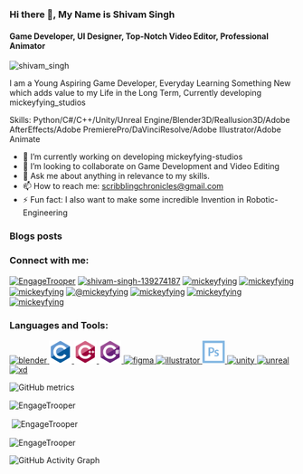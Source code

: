 ### Hi there 👋, My Name is Shivam Singh
#### Game Developer, UI Designer, Top-Notch Video Editor, Professional Animator

![shivam_singh](https://user-images.githubusercontent.com/67150258/126064868-a588fa05-0d7b-4169-ab05-b2b939d2e91b.png)

I am a Young Aspiring Game Developer, Everyday Learning Something New which adds value to my Life in the Long Term, Currently developing mickeyfying_studios

Skills: Python/C#/C++/Unity/Unreal Engine/Blender3D/Reallusion3D/Adobe AfterEffects/Adobe PremierePro/DaVinciResolve/Adobe Illustrator/Adobe Animate

- 🔭 I’m currently working on developing mickeyfying-studios 
- 👯 I’m looking to collaborate on Game Development and Video Editing 
- 💬 Ask me about anything in relevance to my skills. 
- 📫 How to reach me: scribblingchronicles@gmail.com 
- ⚡ Fun fact: I also want to make some incredible Invention in Robotic-Engineering 

### Blogs posts
<!-- BLOG-POST-LIST:START -->
<!-- BLOG-POST-LIST:END -->

<h3 align="left">Connect with me:</h3>
<p align="left">
<a href="https://dev.to/EngageTrooper" target="blank"><img align="center" src="https://cdn.jsdelivr.net/npm/simple-icons@3.0.1/icons/dev-dot-to.svg" alt="EngageTrooper" height="30" width="40" /></a>
<a href="https://linkedin.com/in/shivam-singh-139274187" target="blank"><img align="center" src="https://raw.githubusercontent.com/rahuldkjain/github-profile-readme-generator/master/src/images/icons/Social/linked-in-alt.svg" alt="shivam-singh-139274187" height="30" width="40" /></a>
<a href="https://stackoverflow.com/users/mickeyfying" target="blank"><img align="center" src="https://raw.githubusercontent.com/rahuldkjain/github-profile-readme-generator/master/src/images/icons/Social/stack-overflow.svg" alt="mickeyfying" height="30" width="40" /></a>
<a href="https://instagram.com/mickeyfying" target="blank"><img align="center" src="https://raw.githubusercontent.com/rahuldkjain/github-profile-readme-generator/master/src/images/icons/Social/instagram.svg" alt="mickeyfying" height="30" width="40" /></a>
<a href="https://www.behance.net/mickeyfying" target="blank"><img align="center" src="https://raw.githubusercontent.com/rahuldkjain/github-profile-readme-generator/master/src/images/icons/Social/behance.svg" alt="mickeyfying" height="30" width="40" /></a>
<a href="https://medium.com/@mickeyfying" target="blank"><img align="center" src="https://raw.githubusercontent.com/rahuldkjain/github-profile-readme-generator/master/src/images/icons/Social/medium.svg" alt="@mickeyfying" height="30" width="40" /></a>
<a href="https://www.youtube.com/c/mickeyfying" target="blank"><img align="center" src="https://raw.githubusercontent.com/rahuldkjain/github-profile-readme-generator/master/src/images/icons/Social/youtube.svg" alt="mickeyfying" height="30" width="40" /></a>
<a href="https://www.codechef.com/users/mickeyfying" target="blank"><img align="center" src="https://cdn.jsdelivr.net/npm/simple-icons@3.1.0/icons/codechef.svg" alt="mickeyfying" height="30" width="40" /></a>
<a href="https://www.hackerrank.com/mickeyfying" target="blank"><img align="center" src="https://raw.githubusercontent.com/rahuldkjain/github-profile-readme-generator/master/src/images/icons/Social/hackerrank.svg" alt="mickeyfying" height="30" width="40" /></a>
</p>

<h3 align="left">Languages and Tools:</h3>
<p align="left"> <a href="https://www.blender.org/" target="_blank"> <img src="https://download.blender.org/branding/community/blender_community_badge_white.svg" alt="blender" width="40" height="40"/> </a> <a href="https://www.cprogramming.com/" target="_blank"> <img src="https://raw.githubusercontent.com/devicons/devicon/master/icons/c/c-original.svg" alt="c" width="40" height="40"/> </a> <a href="https://www.w3schools.com/cpp/" target="_blank"> <img src="https://raw.githubusercontent.com/devicons/devicon/master/icons/cplusplus/cplusplus-original.svg" alt="cplusplus" width="40" height="40"/> </a> <a href="https://www.w3schools.com/cs/" target="_blank"> <img src="https://raw.githubusercontent.com/devicons/devicon/master/icons/csharp/csharp-original.svg" alt="csharp" width="40" height="40"/> </a> <a href="https://www.figma.com/" target="_blank"> <img src="https://www.vectorlogo.zone/logos/figma/figma-icon.svg" alt="figma" width="40" height="40"/> </a> <a href="https://www.adobe.com/in/products/illustrator.html" target="_blank"> <img src="https://www.vectorlogo.zone/logos/adobe_illustrator/adobe_illustrator-icon.svg" alt="illustrator" width="40" height="40"/> </a> <a href="https://www.photoshop.com/en" target="_blank"> <img src="https://raw.githubusercontent.com/devicons/devicon/master/icons/photoshop/photoshop-line.svg" alt="photoshop" width="40" height="40"/> </a> <a href="https://unity.com/" target="_blank"> <img src="https://www.vectorlogo.zone/logos/unity3d/unity3d-icon.svg" alt="unity" width="40" height="40"/> </a> <a href="https://unrealengine.com/" target="_blank"> <img src="https://raw.githubusercontent.com/kenangundogan/fontisto/036b7eca71aab1bef8e6a0518f7329f13ed62f6b/icons/svg/brand/unreal-engine.svg" alt="unreal" width="40" height="40"/> </a> <a href="https://www.adobe.com/products/xd.html" target="_blank"> <img src="https://cdn.worldvectorlogo.com/logos/adobe-xd.svg" alt="xd" width="40" height="40"/> </a> </p>

![GitHub metrics](https://metrics.lecoq.io/EngageTrooper)  

<p><img align="center" src="https://github-readme-stats.vercel.app/api/top-langs?username=EngageTrooper&show_icons=true&locale=en&layout=compact" alt="EngageTrooper" /></p>


<p>&nbsp;<img align="center" src="https://github-readme-stats.vercel.app/api?username=EngageTrooper&show_icons=true&locale=en" alt="EngageTrooper" /></p>

<p><img align="center" src="https://github-readme-streak-stats.herokuapp.com/?user=EngageTrooper&" alt="EngageTrooper" /></p>

![GitHub Activity Graph](https://activity-graph.herokuapp.com/graph?username=EngageTrooper)  
